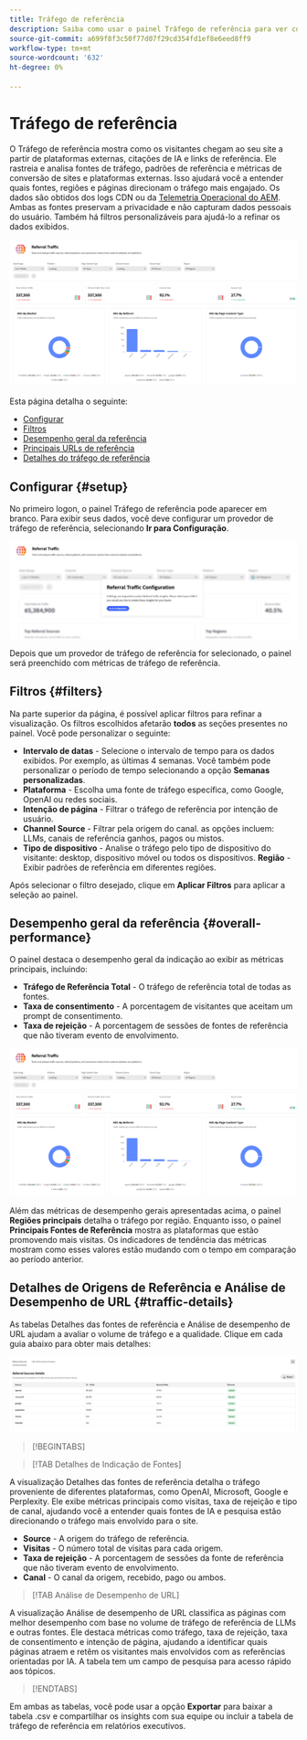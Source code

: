 ```yaml
---
title: Tráfego de referência
description: Saiba como usar o painel Tráfego de referência para ver como os visitantes chegam ao seu site a partir de plataformas externas, citações de IA e links de referência.
source-git-commit: a699f8f3c50f77d07f29cd354fd1ef8e6eed8ff9
workflow-type: tm+mt
source-wordcount: '632'
ht-degree: 0%

---
```



# Tráfego de referência

O Tráfego de referência mostra como os visitantes chegam ao seu site a partir de plataformas externas, citações de IA e links de referência. Ele rastreia e analisa fontes de tráfego, padrões de referência e métricas de conversão de sites e plataformas externas. Isso ajudará você a entender quais fontes, regiões e páginas direcionam o tráfego mais engajado. Os dados são obtidos dos logs CDN ou da [Telemetria Operacional do AEM](https://experienceleague.adobe.com/pt-br/docs/experience-manager-cloud-service/content/sites/operational-telemetry-for-aem-as-a-cloud-service). Ambas as fontes preservam a privacidade e não capturam dados pessoais do usuário. Também há filtros personalizáveis para ajudá-lo a refinar os dados exibidos.

![Página de indicação](/help/dashboards/assets/referral-traffic.png)

Esta página detalha o seguinte:

* [Configurar](#setup)
* [Filtros](#filters)
* [Desempenho geral da referência](#overall-performance)
* [Principais URLs de referência](#top-referrals)
* [Detalhes do tráfego de referência](#traffic-details)

## Configurar {#setup}

No primeiro logon, o painel Tráfego de referência pode aparecer em branco. Para exibir seus dados, você deve configurar um provedor de tráfego de referência, selecionando **Ir para Configuração**.

![Configuração de Referência](/help/dashboards/assets/referral-setup1.png)

<!--- 1. Select your Source (either CDN logs or AEM Operational Telemetry).
2. Enter a primary contact email.
3. Click **Request activation** to enable data ingestion. Hiding this until confirmation from PM-->

Depois que um provedor de tráfego de referência for selecionado, o painel será preenchido com métricas de tráfego de referência.

## Filtros {#filters}

Na parte superior da página, é possível aplicar filtros para refinar a visualização. Os filtros escolhidos afetarão **todos** as seções presentes no painel. Você pode personalizar o seguinte:

* **Intervalo de datas** - Selecione o intervalo de tempo para os dados exibidos. Por exemplo, as últimas 4 semanas. Você também pode personalizar o período de tempo selecionando a opção **Semanas personalizadas**.
* **Plataforma** - Escolha uma fonte de tráfego específica, como Google, OpenAI ou redes sociais.
* **Intenção de página** - Filtrar o tráfego de referência por intenção de usuário.
* **Channel Source** - Filtrar pela origem do canal. as opções incluem: LLMs, canais de referência ganhos, pagos ou mistos.
* **Tipo de dispositivo** - Analise o tráfego pelo tipo de dispositivo do visitante: desktop, dispositivo móvel ou todos os dispositivos.
  **Região** - Exibir padrões de referência em diferentes regiões.

Após selecionar o filtro desejado, clique em **Aplicar Filtros** para aplicar a seleção ao painel.

## Desempenho geral da referência {#overall-performance}

O painel destaca o desempenho geral da indicação ao exibir as métricas principais, incluindo:

* **Tráfego de Referência Total** - O tráfego de referência total de todas as fontes.
* **Taxa de consentimento** - A porcentagem de visitantes que aceitam um prompt de consentimento.
* **Taxa de rejeição** - A porcentagem de sessões de fontes de referência que não tiveram evento de envolvimento.

![Página de indicação](/help/dashboards/assets/referral-traffic.png)

Além das métricas de desempenho gerais apresentadas acima, o painel **Regiões principais** detalha o tráfego por região. Enquanto isso, o painel **Principais Fontes de Referência** mostra as plataformas que estão promovendo mais visitas. Os indicadores de tendência das métricas mostram como esses valores estão mudando com o tempo em comparação ao período anterior.

<!--## Top Referral URLs {#top-referrals}

The Top Referral URLs list surfaces your site’s most visited pages from referrals.

![Top Referral URLs](/help/dashboards/assets/top-url.png)-->

## Detalhes de Origens de Referência e Análise de Desempenho de URL {#traffic-details}

As tabelas Detalhes das fontes de referência e Análise de desempenho de URL ajudam a avaliar o volume de tráfego e a qualidade. Clique em cada guia abaixo para obter mais detalhes:

![Detalhes do tráfego de referência](/help/dashboards/assets/traffic-details.png)

>[!BEGINTABS]

>[!TAB Detalhes de Indicação de Fontes]

A visualização Detalhes das fontes de referência detalha o tráfego proveniente de diferentes plataformas, como OpenAI, Microsoft, Google e Perplexity. Ele exibe métricas principais como visitas, taxa de rejeição e tipo de canal, ajudando você a entender quais fontes de IA e pesquisa estão direcionando o tráfego mais envolvido para o site.

* **Source** - A origem do tráfego de referência.
* **Visitas** - O número total de visitas para cada origem.
* **Taxa de rejeição** - A porcentagem de sessões da fonte de referência que não tiveram evento de envolvimento.
* **Canal** - O canal da origem, recebido, pago ou ambos.

>[!TAB Análise de Desempenho de URL]

A visualização Análise de desempenho de URL classifica as páginas com melhor desempenho com base no volume de tráfego de referência de LLMs e outras fontes. Ele destaca métricas como tráfego, taxa de rejeição, taxa de consentimento e intenção de página, ajudando a identificar quais páginas atraem e retêm os visitantes mais envolvidos com as referências orientadas por IA. A tabela tem um campo de pesquisa para acesso rápido aos tópicos.

>[!ENDTABS]

Em ambas as tabelas, você pode usar a opção **Exportar** para baixar a tabela .csv e compartilhar os insights com sua equipe ou incluir a tabela de tráfego de referência em relatórios executivos.
